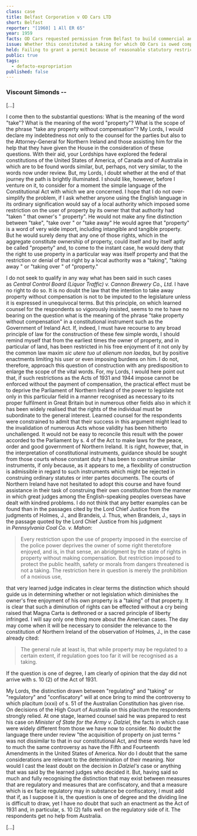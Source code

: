 ```yaml
---
class: case
title: Belfast Corporation v OD Cars LTD
short: Belfast
reporter: "[1960] 1 All ER 65"
year: 1959
facts: OD Cars requested permission from Belfast to build commercial and industrial facilities on their land. Belfast denied permission because of the height and character of the buildings, along with the residential zoning of the area.
issue: Whether this constituted a taking for which OD Cars is owed compensation.
held: Failing to grant a permit because of reasonable statutory restrictions does not amount to a taking of property. The zoning bylaw here was reasonable, so no compensation was owed.
public: true
tags:
  - defacto-expropriation
published: false
---
```


### Viscount Simonds --

<!--

 My Lords, the facts in this case, which give rise to some difficult questions, can be shortly stated. The respondents, a limited company registered in Belfast, own in fee farm certain land at Alexandra Park, Belfast. On buildings erected on that land, they have for many years carried on the business of garage proprietors and general motor engineers. On Feb. 9, 1954, they made an application to the appellants. the Belfast Corporation, for permission to erect on the land further industrial and commercial premises, viz., lock-up shops on Antrim Road and factories or warehouses on the back portion. The application was made pursuant to the provisions of s. 2 of the Planning (Interim Development) Act (Northern Ireland), 1944, to the appellants as the interim development authority. Such an application is known as an interim development application. I will refer later to this Act. On Mar. 2, 1954, the appellants refused the application on the ground (a) as to the lock-up shops, that the height and character of the proposed development would not be in accordance with their requirements for the site, namely, development to be in shops with dwellings over minimum height twenty-five feet, and (b) as to the industrial or commercial use of remainder of site, that the site was zoned as residential and that the character and user of the proposed development would be incompatible with such zoning. This refusal led to a claim for compensation for injurious affection under the Act which, in accordance with its provisions, was referred to the official arbitrator appointed thereunder. Before I narrate the proceedings which led to this appeal, I must refer to the relevant statutory provisions of the Planning and Housing Act (Northern Ireland), 1931, and the Planning (Interim Development) Act (Northern Ireland), 1944, which I will call the Act of 1931 and the Act of 1944. The former Act, after providing for the making of planning schemes to be prepared and adopted by local authorities and to be approved by the Minister and sundry other relevant matters, by s. 9 (1) enacted that any person whose property is injuriously affected by the coming into operation of a planning scheme shall, if he makes a claim for the purpose within the time therein mentioned, be entitled to obtain compensation in respect thereof from the responsible authority. But this right is subject to the limitation contained in s. 10, which provides, by sub-s. (1), that where property is alleged to be injuriously affected by reason of any provisions contained in a planning scheme, no compensation shall be paid in respect thereof if or so far as the provisions are also contained in any public, general or local Act in force in the area or otherwise as therein mentioned and, by sub-s. (2) (which is the subsection relevant to this appeal and must be set out verbatim), as follows:

> Property shall not be deemed to be injuriously affected by reason of the coming into operation of any provisions inserted in a planning scheme, which prescribe the space about buildings or limit the number of buildings to be erected, or prescribe the height or character or user of buildings, or prescribe a standard of net annual value for buildings, and which the Ministry, having regard to the nature and situation of the land affected by the provisions, considers reasonable for the purpose:

Development under the Act of 1931 made slow progress and was in due course supplemented by the Act of 1944. Section 1 (1) of that Act deems all land which was not the subject of a planning scheme under the earlier Act, or of a resolution to prepare and adopt such a scheme, to be subject to a resolution to prepare a planning scheme under the Act. Section 2 directs the Ministry to make a general interim development order with respect to land to which such a resolution applies, and provides that such an order may empower any local authority specified therein to permit the development of land in accordance with the provisions thereof. In accordance with the duty thus placed on it, the Ministry, on July 10, 1944, made the Planning (General Interim Development) Order (Northern Ireland), 1944 (S.R. & O. 1944 No. 58), which empowered the appellants to grant permission for the development of land within the county borough of Belfast. I need refer no more to the Act of 1944 except to set out the section, i.e., s. 6, under which, as I have already said, the respondents made the claim for compensation now under review. That section provided, by sub-s. (4), so far as material, as follows:

> Where ... an interim development application is refused ... then, the applicant ... shall, if he makes a claim for the purpose be entitled to obtain from the local authority such compensation in respect of any injurious affection of his property by reason of the aforesaid decision as he would be entitled to obtain under the principal Act [the Act of 1931] if such injurious affection had been suffered as a consequence of the coming into operation of a planning scheme...

The claim for compensation having been made and refused on the grounds that I have stated, a number of questions were raised before the arbitrator which led him without proceeding to an award to state a consultative case for the opinion of the court in which he posed two questions as follows:

"(i) Whether I am entitled to award compensation to the claimant for injurious affection of the said land."

"(ii) Whether the evidence of Mr. A. P. Fitzgerald is suffcient to satisfy the requirements of s. 10 (2) of the Planning and Housing Act (Northern Ireland), 1931."

The second question must appear at the present stage of my narrative somewhat cryptic. It is, in my opinion, of a formal character, and I will defer consideration of it until I have disposed of the important matters that arise under the first question. These are, first, a question arising on the construction of the Act of 1944, viz., whether s. 6 (4) of that Act incorporates a reference to s. 10 (2) of the Act of 1831 as well as to the compensatory provisions of s. 9, and, secondly, whether s. 10(2) is a valid enactment having regard to the provisions of s. 5 of the Government of Ireland Act, 1920. The far-reaching importance of the second question is obvious.

My Lords, on the first of these questions I entertain no doubt, and I cannot state the answer to it in a manner more clear and comprehensive than the learned Lord Chief Justice (Lord MacDermott) has done. Section 6 (4) of the later Act does incorporate s. 10 (2) of the earlier Act. I will not occupy your Lordships' time by further reference to it.

On the second question, viz., the constitutional validity of s. 10 (2) of the Act of 1931, I must say something more. For, though I agree with much that the Lord Chief Justice has said on this topic, there comes a point at which I must with great respect diverge from him. The issue turns on the true meaning and effect of s. 5 of the Government of Ireland Act, 1920. Subsection (1) of that section is as follows:

> In the exercise of their power to make laws under this Act neither the Parliament of Southern Ireland nor the Parliament of Northern Ireland shall make a law so as either directly or indirectly to establish or endow any religion, or prohibit or restrict the free exercise thereof, or give a preference, privilege, or advantage, or impose any disability or disadvantage, on account of religious belief or religious or ecclesiastical status, or make any religious belief or religious ceremony a condition of the validity of any marriage, or affect prejudicially the right of any child to attend a school receiving public money without attending the religious instruction at that school, or alter the constitution of any religious body except where the alteration is approved on behalf of the religious body by the governing body thereof, or divert from any religious denomination the fabric of cathedral churches, or, except for the purpose of roads, railways, lighting. water, or drainage works, or other works of public utility upon payment of compensation, any other property, or take any property without compensation.

> Any law made in contravention of the restrictions imposed by this subsection shall, so far as it contravenes those restrictions, be void.

It was first urged on behalf of the appellants that the last five words of the first paragraph of this subsection referred only to the property of religious bodies or institutions. This point was decided against them twenty years ago in *O'Neill v. Northern Ireland Road Transport Board*, and I do not doubt that that case was rightly decided. An argument founded on the historical genesis of these words, which was in any case of little weight, could not prevail against their plain meaning. Next, I must refer to an argument (though I am not clear which side could be assisted by it) that the words "either directly or indirectly " do not govern the last five words. But grammatically they clearly do, and I see no reason for not allowing grammatical laws to prevail. In any view, it is of no importance to this case.

-->

[...]

I come then to the substantial questions: What is the meaning of the word "take"? What is the meaning of the word "property"? What is the scope of the phrase "take any property without compensation"? My Lords, I would declare my indebtedness not only to the counsel for the parties but also to the Attorney-General for Northern Ireland and those assisting him for the help that they have given the House in the consideration of these questions. With their aid, your Lordships have explored the federal constitutions of the United States of America, of Canada and of Australia in which are to be found words similar, but, perhaps, not very similar, to the words now under review. But, my Lords, I doubt whether at the end of that journey the path is brightly illuminated. I should like, however, before I venture on it, to consider for a moment the simple language of the Constitutional Act with which we are concerned. I hope that I do not over-simplify the problem, if I ask whether anyone using the English language in its ordinary signification would say of a local authority which imposed some restriction on the user of property by its owner that that authority had "taken " that owner's " property". He would not make any fine distinction between "take", "take over " or "take away" He would agree that "property" is a word of very wide import, including intangible and tangible property. But he would surely deny that any one of those rights, which in the aggregate constitute ownership of property, could itself and by itself aptly be called "property" and, to come to the instant case, he would deny that the right to use property in a particular way was itself property and that the restriction or denial of that right by a local authority was a "taking", "taking away " or "taking over " of "property."

I do not seek to qualify in any way what has been said in such cases as *Central Control Board (Liquor Traffic) v. Cannon Brewery Co., Ltd.* I have no right to do so. It is no doubt the law that the intention to take away property without compensation is not to be imputed to the legislature unless it is expressed in unequivocal terms. But this principle, on which learned counsel for the respondents so vigorously insisted, seems to me to have no bearing on the question what is the meaning of the phrase "take property without compensation" in a constitutional instrument such as the Government of Ireland Act. If, indeed, I must have recourse to any broad principle of law for the construction of these few simple words, I should remind myself that from the earliest times the owner of property, and in particular of land, has been restricted in his free enjoyment of it not only by the common law maxim *sic utere tuo ut alienum non laedas*, but by positive enactments limiting his user or even imposing burdens on him. I do not, therefore, approach this question of construction with any predisposition to enlarge the scope of the vital words. For, my Lords, I would here point out that, if such restrictions as the Acts of 1931 and 1944 impose cannot be enforced without the payment of compensation, the practical effect must be to deprive the Parliament of Northern Ireland of the power to legislate not only in this particular field in a manner recognised as necessary to its proper fulfilment in Great Britain but in numerous other fields also in which it has been widely realised that the rights of the individual must be subordinate to the general interest. Learned counsel for the respondents were constrained to admit that their success in this argument might lead to the invalidation of numerous Acts whose validity has been hitherto unchallenged. It would not be easy to reconcile this result with the power accorded to the Parliament by s. 4 of the Act to make laws for the peace, order and good government of Northern Ireland. It is right, however, that, in the interpretation of constitutional instruments, guidance should be sought from those courts whose constant duty it has been to construe similar instruments, if only because, as it appears to me, a flexibility of construction is admissible in regard to such instruments which might be rejected in construing ordinary statutes or inter partes documents. The courts of Northern Ireland have not hesitated to adopt this course and have found assistance in their task of construing their own constitution from the manner in which great judges among the English-speaking peoples overseas have dealt with kindred problems. I do not think that any better examples can be found than in the passages cited by the Lord Chief Justice from the judgments of Holmes, J., and Brandeis, J. Thus, when Brandeis, J., says in the passage quoted by the Lord Chief Justice from his judgment in *Pennsylvania Coal Co. v. Mahon*:

> Every restriction upon the use of property imposed in the exercise of the police power deprives the owner of some right theretofore enjoyed, and is, in that sense, an abridgment by the state of rights in property without making compensation. But restriction imposed to protect the public health, safety or morals from dangers threatened is not a taking. The restriction here in question is merely the prohibition of a noxious use,

that very learned judge indicates in clear terms the distinction which should guide us in determining whether or not legislation which diminishes the owner's free enjoyment of his own property is a "taking" of that property. It is clear that such a diminution of rights can be effected without a cry being raised that Magna Carta is dethroned or a sacred principle of liberty infringed. I will say only one thing more about the American cases. The day may come when it will be necessary to consider the relevance to the constitution of Northern Ireland of the observation of Holmes, J., in the case already cited:

> The general rule at least is, that while property may be regulated to a certain extent, if regulation goes too far it will be recognised as a taking.

If the question is one of degree, I am clearly of opinion that the day did not arrive with s. 10 (2) of the Act of 1931.

My Lords, the distinction drawn between "regulating" and "taking" or "regulatory" and "confiscatory" will at once bring to mind the controversy to which placitum (xxxi) of s. 51 of the Australian Constitution has given rise. On decisions of the High Court of Australia on this placitum the respondents strongly relied. At one stage, learned counsel said he was prepared to rest his case on *Minister of State for the Army v. Dalziel*, the facts in which case were widely different from those we have now to consider. No doubt the language there under review "the acquisition of property on just terms " was not dissimilar to that in our constitutional Act, and these words have led to much the same controversy as have the Fifth and Fourteenth Amendments in the United States of America. Nor do I doubt that the same considerations are relevant to the determination of their meaning. Nor would I cast the least doubt on the decision in *Dalziel's* case or anything that was said by the learned judges who decided it. But, having said so much and fully recognising the distinction that may exist between measures that are regulatory and measures that are confiscatory, and that a measure which is ex facie regulatory may in substance be confiscatory, I must add that if, as I suppose it is, the question is one of degree and the dividing line is difficult to draw, yet I have no doubt that such an enactment as the Act of 1931 and, in particular, s. 10 (2) falls well on the regulatory side of it. The respondents get no help from Australia.

[...]

<!--

I have used the expression "in substance confiscatory " and that takes me to Canada. In the consideration of the constitutional validity of legislation of the Federal or (as the case might be) of Provincial Parliaments the expression "pith and substance " came to be commonly used in order to determine whether an enactment was truly within the legislative power of the one Parliament or the other under the British North America Act. It is an expression that has had its uses, not only in Canada see *Gallagher v. Lynn*, but I think that it can give little assistance to your Lordships in considering the meaning of our five words, to which I now return. For there is one aspect of the case which deserves particular attention, since, by it, the Lord Chief Justice was influenced to consider the section invalid. Having held (and, as I think, rightly held) that much that is entirely reasonable may be done under the powers conferred by s. 10 (2) and that those powers are capable of being exercised reasonably, the learned judge says: 

> But, if such powers are capable of being exercised reasonably it is impossible to say that they may not also be exercised unreasonably.

And after giving examples of unreasonable exercise he concludes:

> If, then, a planning authority exercises any of the powers to which s. 10 (2) relates in a manner which fails to satisfy what I have called the second test by being unreasonable and thereby causes loss or damage which constitutes a taking and to meet which no right to compensation is available, there will, in my opinion, be a breach of s. 5 (1) [i.e. of the Government of Ireland Act, 1920].

My Lords, it appears to me that the short answer to this contention (and I hope that its shortness will not be regarded as disrespect) is that the validity of a measure is not to be determined by its application to particular cases. It is not for the "planning authority" but for the Ministry to determine whether a proposed exercise of the powers is reasonable. That is an administrative duty, to be exercised not arbitrarily but for the purposes of the Act. If it is not so exercised, it is open to challenge and there is no need for express provision for its challenge in the statute. If I understand the learned Lord Chief Justice, he would not consider the section invalid if the duty of deciding on the reasonableness of the exercise of a power was given not to the Ministry but to the judiciary. But I find it difficult to suppose it to be the purpose or theory of any constitution that a purely administrative function of this character should be given to the judiciary rather than to the executive. Matters of policy which are determined by the government and carried out in detail by the aid of an experienced administrative staff cannot be confided to the judiciary. Their function begins if and when for any reason administrative action lays itself open to challenge. The measure itself is not open to such challenge unless it is plainly and on the face of it within the prohibition. That condition is not satisfied merely because the powers it confers on the executive may be exercised unreasonably. I am, therefore, of opinion that the ground on which specifically the Lord Chief Justice held the section tobe invalid was not sound.

I would answer the first question posed by the arbitrator: No, provided that the arbitrator is satisfied by proper evidence that the Ministry considers the provisions reasonable.

I must now turn to the second question on which the arbitrator asked the opinion of the court, viz., whether the evidence of Mr. A. P. Fitzgerald was sufficient to satisfy the requirements of the relevant section, i.e., that "the Ministry, having regard to the nature and character of the land affected by the provisions, considers reasonable for the purpose" the provisions inserted in the planning scheme to which the subsection refers. The relevant facts appear to be that a Mr. Ronald Green, Assistant Secretary to the Ministry of Health and Local Government, by letter of Jan. 3, 1955, told the solicitor of the appellants that Mr. A. P. Fitzgerald would attend the hearing of the claim before the arbitrator and would be prepared to state that

> the decision on the application of [the respondents], made by the [appellants] . . . was reasonable and was based on considerations which, if included in a scheme formulated under the above-mentioned Acts, would be approved by the Ministry.

Mr. Fitzgerald duly attended the hearing. He proved that he was authorised by the Ministry to give evidence on its behalf, that he had no personal knowledge of the facts of the case, that he was not present at discussions which he said had taken place in the Ministry with regard to the matter, but that he was authorised by the Ministry to state, and did state, that, as a result of such discussions, the Ministry considered that the decision of the appellants on the application of the respondents was reasonable and was based on considerations which, if included in a scheme formulated under the relevant Acts, would be approved by the Ministry. The question is whether this evidence satisfied the statutory requirement. I think that there are really two questions here, one of substance, the other of form. On the question of substance, I find no legitimate ground of criticism. It appears to me that, since s. 6 (4) of the Act of 1944 is designed to meet precisely the case where no planning scheme has yet been prepared and submitted for approval, the Ministry satisfies the conditions of s. 10 (2) of the earlier Act if it considers provisions to be reasonable which it would consider reasonable having regard to the nature and situation of the land thereby affected if a scheme had been made embracing that land. It is not possible to be more specific than the situation envisaged by the later Act admits. The question of form, however, remains. In a matter of this importance, strict adherence to form is requisite.

It is not to my mind satisfactory that, if oral evidence is necessary, it should be given by a witness who, admittedly knowing nothing about it, speaks on instructions. I should, therefore, without meaning any disrespect to Mr. Fitzgerald, say that his evidence should be disregarded. But this does not end the matter. I do not think that it was necessary or indeed proper for the appellants to prove that the Ministry thought the provisions in question reasonable by the introduction of an officer of the Ministry to give oral evidence. It is not a matter for cross-examination of this or that official of the Ministry or of the Minister himself. Nevertheless, the statutory fact must be strictly proved and it appears to me that the proper course is that a certificate should be issued to the required effect under the Minister's seal and duly authenticated. Such a certificate when tendered would prove itself under s. 3 (1) of the Ministries of Northern Ireland Act, 1921.

I answer the second question posed by the arbitrator in the negative. With these answers, the case will go back to him for his further determination and answer.

My noble and learned friend, Lord Cohen, who is unable to be here this morning has asked me to say that he concurs in the opinion that I have just given, and with that which my noble and learned friend, Lord Radcliffe, will shortly give.

### Lord Radcliffe --

My Lords, I am in full agreement with what has been said by my noble and learned friend on the Woolsack. That being so, I do not think that it would serve any useful purpose if I travelled again over the same ground. It is no disrespect to the learning and weight of the judgment of the Lord Chief Justice in the Court of Appeal in Northern Ireland if I say that my principal reason for disagreeing with his conclusion is that I do not believe that the present case raises the issues that he has dealt with quite in the form in which he considers them. The fundamental question, as I see it, is whether the prohibition of taking any property without compensation contained in s. 5 (1) of the Government of Ireland Act, 1920, bars the enactment by law of such restrictions on the user or development of property as are referred to in s. 10 (2) of the Planning and Housing Act (Northern Ireland), 1931, unless compensation is provided. In my opinion, it does not, because it seems to me that the word "taking," when used in this context, does not extend to cover the act of imposing restrictions of that kind.

I do not see how you can give a meaning to this phrase, "taking without compensation," except by reference to the general treatment of the subject in the law of England and Ireland before 1920. A survey would, I think, discern two divergent lines of approach. On the one hand, there would be the general principle, accepted by the legislature and scrupulously defended by the courts, that the title to property or the enjoyment of its possession was not to be compulsorily acquired from a subject unless full compensation was afforded in its place. Acquisition of title or possession was "taking." Aspects of this principle are found in the rules of statutory interpretation devised by the courts which required the presence of the most explicit words before an acquisition could be held to be sanctioned by an Act of Parliament without full compensation being provided or imported an intention to give compensation and machinery for assessing it into any Act of Parliament that did not positively exclude it. This vigilance to see that the subject's rights to property were protected, so far as was consistent with the requirements of expropriation of what was previously enjoyed in specie, was regarded as an important guarantee of individual liberty. It would be a mistake to look on it as representing any conflict between the legislature and the courts. The principle was, generally speaking, common to both. Side by side with this, however, and developing with increasing range and authority during the second half of the nineteenth century, came the great movement for the regulation of life in cities and towns in the interests of public health and amenity. It is not an adequate description of the powers involved, so far at any rate as the United Kingdom is concerned, to speak of them as "police powers". They went far beyond that. Their chief sphere was in the delegated legislation conceded to local authorities, though in some cases they arose from the direct legislation of Parliament itself. Achieved by one means or the other, there is no doubt at all that the effect of them was to impose obligations and restrictions on the owner of town land which impaired his right of development, prohibited or restricted his rights of user and in some cases imposed monetary charges on him or compelled him to expend money on altering his property. Generally speaking, though not without exception, these obligations and restrictions were treated as not requiring compensation, though, of course, in a sense they expropriated certain rights of property. A perusal of the Public Health Act, 1875, will be sufficient to make the point. It shows how extensive interference could be, even at that date. Only in a few special cases is compensation provided for the consequence of interference. No one, so far as I know, spoke of this as a "taking of property" or treated the general principle of "no taking without compensation" as applicable to the case. For instance, bye-laws, which have to be "reasonable," i.e., not manifestly unjust, if the courts are to sustain them, were upheld, even though seriously restricting the user of property without affording any compensation for the restriction (see *Slattery v. Naylor*, a case from Australia).

When town planning legislation came in eo nomine in 1909, the emphasis had, no doubt, shifted from considerations of public health to the wider and more debatable ground of public amenity. It may possibly have been for this reason, I do not know, that the Act of 1909 included a comprehensive, though not exhaustive, "injurious affection" section, the effect of which was to give property owners whose rights were interfered with in the cause of town planning a right to compensation for any damage that they suffered, subject to counterclaims for betterment and certain exclusions. This "injurious affection" embraced an altogether wider category of injury than the "injurious affection" that had been the subject of compensation under the Lands Clauses Consolidation Act, 1845. In fact, as we know, s. 59 (2) of the Housing, Town Planning, etc. Act, 1909 (which did not itself extend to Ireland), excluded compensation for injurious affection in respect of several of the same heads of restriction as those which are found in s. 10 (2) of the Act of 1931 in Northern Ireland. I do not think that this last circumstance has any bearing on the present issue; the Westminster legislature with its full sovereignty might be able to exclude compensation in cases where the Northern Ireland Parliament under its constitutional limitations could not. What is important, I think, is to recognise that, though interference with rights of development and user had come to be a recognised element of the regulation and planning of towns in the interest of public health and amenity, the consequent control, impairment or diminution of those rights was not treated as a "taking" of property nor, when compensation was provided, was it provided on the basis that property or property rights I had been "taken" but on the basis that property, itself retained, had been injuriously affected.

These considerations lead me to the following conclusions: (i) The taking of property referred to in s. 5 (1) of the Government of Ireland Act, 1920, ought not to be treated as applying to the imposition of restrictions on user and development under town-planning powers. (ii) It is within the competence of the Parliament of Northern Ireland to decide on what occasions and to what extent compensation is to be afforded for injury suffered under such restrictions. (iii) Section 10 (2) of the Act of 1931 is, accordingly, a valid enactment.

Viewing the matter from this aspect, I do not think that the requirement that compensation can only be excluded if the Ministry concerned passes the restrictions as reasonable for the purpose raises any relevant issue. If compensation could validly be excluded anyway in such cases, the legislative power cannot have been less validly exercised because the town-planning authority's liberty to exclude compensation has been limited by such a provision. It may be in itself a very salutary limitation; but that is not a matter for the court. It follows, too, that the question whether the provision "ousts the jurisdiction of the court " in any relevant sense a question to which the learned Lord Chief Justice gave much attention in the later passages of his judgment and on which he ultimately founded his decision of the appeal does not, in my opinion, arise. I do not imply by what I have said that I regard it as out of the question that, on a particular occasion, there might not be a restriction of user so extreme that in substance, though not in form, it amounted to a "taking" of the land affected for the benefit of the public. It is not very easy to imagine such a restriction being imposed by a responsible authority or surviving the test of the Ministry's approval, the more so as the Act deals separately with open spaces as a subject of acquisition, not without compensation. But given that such a case might hypothetically occur, the question for us is whether that possibility in itself is sufficient to invalidate s. 10 (2), the natural subject of which is restrictions and not "takings." I do not think that it is. It seems to me the wrong way to treat the constitutional provision. To my mind, it does more justice to its intent if a restriction which is in substance a taking, should one ever occur, is attacked ad hoc as not within the true meaning and scope of s. 10 (2) than that the whole subsection should be thrown on the scrap-heap as constitutionally an outlaw.

The second question raised by the Official Arbitrator's Case Stated relates to formalities only, except so far as it may incidentally throw light on the question whether s. 10 (2) of the Planning and Housing Act (Northern Ireland), 1931, is introduced into interim development by s. 6 (4) of the Planning (Interim Development) Act (Northern Ireland), 1944. The Case Stated is accepted by both sides as a consultative case; therefore, if it is right to conclude that the evidence given by Mr. A. P. Fitzgerald is insufficient to prove the consent of the Ministry of Health and Local Government, the hearing before the arbitrator must be continued and the necessary evidence called for or tendered.

This question of the form of evidence required is not an easy one, but, on the whole, I take the same view as that which has been taken in the Divisional Court and the Court of Appeal in Northern Ireland on this issue, if not for quite the same reasons. What has to be before the tribunal, if effect is to be given to s. 10 (2), is the view or judgment of "the Ministry " that certain planning provisions are reasonable for the purpose. The Ministry itself is an impersonal legal entity and it is only by some use of metaphor that such mental processes as views can be attributed to it. The question is not how they can be or why they have been formed but how they can be proved so that a tribunal can act on them. For this purpose, I do not think that one should look for the Minister himself or some senior official to attend in person so as to satisfy the court by oral testimony that "the Ministry " in fact holds the required opinion. Indeed, I should not regard I cross-examination as open on the issue whether the Ministry should hold such an opinion, given that it declares that it does. The natural and, I think, the proper way to record the view of the Ministry in such a context is to bring into existence a certificate over the Ministry's proper seal, authenticated as the statute requires, and to tender that before the arbitrator. If so tendered, it will prove itself by virtue of s. 3 (1) of the Ministries of Northern Ireland Act, 1921 (N.I.), " unless the contrary is shown."

It was one aspect of the respondents' argument that, until a planning scheme in the proper sense had come into operation, no such Ministry view as that required by s. 10 (2) of the Act of 1931 could be formed or expressed. I do not agree with this, if one once arrives at the conclusion, as I believe that all your Lordships do, that s. 6 (4) of the Act of 1944 necessarily involves the hypothesis that the provisions of s. 10 (2) are adapted to the situation where a projected development has been restricted under interim development control. A certificate given under those conditions in the present case would be to the effect that the Ministry considered that the provisions prescribing height, character and user of buildings and sites, which, by virtue of the Planning Acts (Northern Ireland), 1931 and 1944, and the Planning (General Interim Development) Order (Northern Ireland), 1944, and the refusal by the appellants of the respondents' application to proceed with development had been imposed on the respondents' land, were, having regard to the nature and situation of the land affected, reasonable for the purpose. I do not think that the evidence actually tendered by Mr. Fitzgerald ought to be treated as adequate to prove the Ministry's view. It is true that he was introduced by a letter from Mr. Green, an Assistant Secretary; but the letter itself is neither a certificate nor evidence of the essential fact to be proved, since its purport was to say that the necessary evidence would be afforded by Mr. Fitzgerald when he appeared. What Mr. Fitzgerald said, when he did appear, was to the effect that he had no personal knowledge of the facts of the case and had taken no part in the Ministry's discussions, but was sent to report what the Ministry's view was. No one can be expected to be altogether satisfied with this.

His evidence of the relevant fact is only hearsay, and his own status is reduced to that of a messenger. I do not mean to imply any disrespect to him in the situation in which he was placed, but it seems to me that, if his Ministry does wish to communicate its opinion through a messenger, he ought to be allowed to carry with him a formal warrant of its view over the proper seal.

### Lord Keith of Avenholm --

My Lords, I agree.

-->
